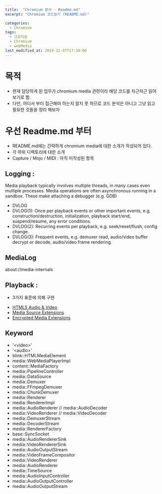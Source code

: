 ```yaml
---
title:  "Chromium 문서 - Readme.md"
excerpt: "Chromium 코드읽기 (README.md)"

categories:
  - Chromium
tags:
  - 크로미움
  - Chromium
  - webMedia
last_modified_at: 2019-12-07T17:30:00
---
```


# 목적
* 현재 담당하게 된 업무가 chromium media 관련이라 해당 코드를 차근차근 읽어 보기로 함.
* 다만, 어디서 부터 접근해야 하는지 알지 못 하므로 코드 분석은 아니고 그냥 읽고 필요한 것들을 정리 해보자

# 우선 Readme.md 부터
* README.md에는 간략하게 chromium media에 대한 소개가 작성되어 있다. 
* 각 하위 디렉토리에 대한 소개
* Capture / Mojo / MIDI : 아직 미작성된 항목
## Logging : 
Media playback typically involves multiple threads, in many cases even multiple processes. 
Media operations are often asynchronous running in a sandbox. 
These make attaching a debugger (e.g. GDB)

* DVLOG
* DVLOG(1): Once per playback events or other important events, e.g.
  construction/destruction, initialization, playback start/end, suspend/resume,
  any error conditions.
* DVLOG(2): Recurring events per playback, e.g. seek/reset/flush, config change.
* DVLOG(3): Frequent events, e.g. demuxer read, audio/video buffer decrypt or
  decode, audio/video frame rendering.
  
## MediaLog
about://media-internals

## Playback : 

- 3가지 표준에 의해 구현
* [HTML5 Audio & Video](https://dev.w3.org/html5/spec-author-view/video.html)
* [Media Source Extensions](https://www.w3.org/TR/media-source/)
* [Encrypted Media Extensions](https://www.w3.org/TR/encrypted-media/)

## Keyword 
  * '\<video\>' 
  * '\<audio\>' 
  * blink::HTMLMediaElement
  * media::WebMediaPlayerImpl
  * content::MediaFactory
  * media::PipelineController
  * media::DataSource
  * media::Demuxer
  * media::FFmpegDemuxer
  * media::ChunkDemuxer
  * media::Renderer
  * media::RendererImpl
  * media::AudioRenderer // media::AudioDecoder
  * media::VideoRenderer // media::VideoDecoder
  * media::DemuxerStream
  * media::DecoderStream
  * media::RendererFactory
  * base::SyncSocket
  * media::AudioRendererSink
  * media::VideoRendererSink
  * media::AudioOutputStream
  * media::VideoFrameCompositor
  * media::VideoRenderer
  * media::AudioRenderer
  * media::TimeSource
  * media::AudioInputController
  * media::AudioOutputController
  * media::AudioOutputStream
